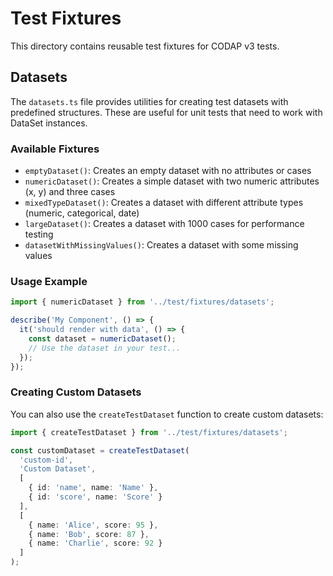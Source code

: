 # Test Fixtures

This directory contains reusable test fixtures for CODAP v3 tests.

## Datasets

The `datasets.ts` file provides utilities for creating test datasets with predefined structures. These are useful for unit tests that need to work with DataSet instances.

### Available Fixtures

- `emptyDataset()`: Creates an empty dataset with no attributes or cases
- `numericDataset()`: Creates a simple dataset with two numeric attributes (x, y) and three cases
- `mixedTypeDataset()`: Creates a dataset with different attribute types (numeric, categorical, date)
- `largeDataset()`: Creates a dataset with 1000 cases for performance testing
- `datasetWithMissingValues()`: Creates a dataset with some missing values

### Usage Example

```typescript
import { numericDataset } from '../test/fixtures/datasets';

describe('My Component', () => {
  it('should render with data', () => {
    const dataset = numericDataset();
    // Use the dataset in your test...
  });
});
```

### Creating Custom Datasets

You can also use the `createTestDataset` function to create custom datasets:

```typescript
import { createTestDataset } from '../test/fixtures/datasets';

const customDataset = createTestDataset(
  'custom-id',
  'Custom Dataset',
  [
    { id: 'name', name: 'Name' },
    { id: 'score', name: 'Score' }
  ],
  [
    { name: 'Alice', score: 95 },
    { name: 'Bob', score: 87 },
    { name: 'Charlie', score: 92 }
  ]
);
``` 
